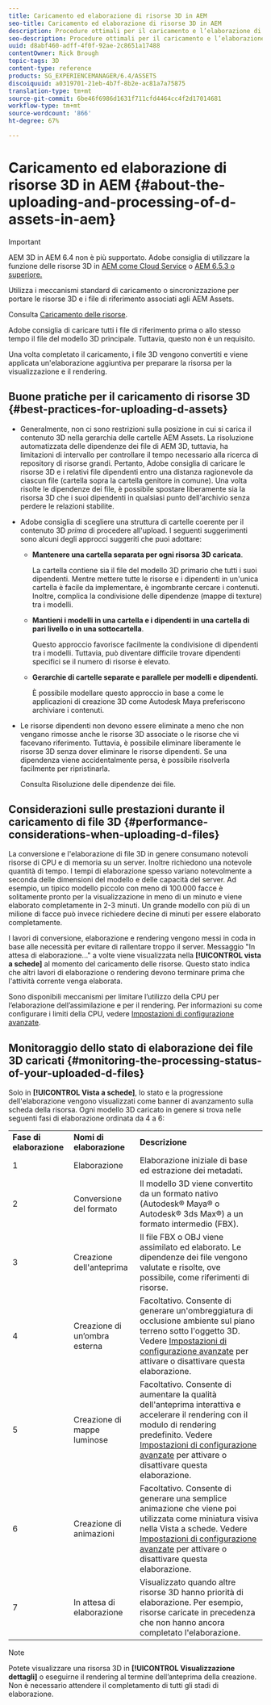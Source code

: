 ```yaml
---
title: Caricamento ed elaborazione di risorse 3D in AEM
seo-title: Caricamento ed elaborazione di risorse 3D in AEM
description: Procedure ottimali per il caricamento e l’elaborazione di risorse 3D.
seo-description: Procedure ottimali per il caricamento e l’elaborazione di risorse 3D.
uuid: d8abf460-adff-4f0f-92ae-2c8651a17488
contentOwner: Rick Brough
topic-tags: 3D
content-type: reference
products: SG_EXPERIENCEMANAGER/6.4/ASSETS
discoiquuid: a0319701-21eb-4b7f-8b2e-ac81a7a75875
translation-type: tm+mt
source-git-commit: 6be46f6986d1631f711cfd4464cc4f2d17014681
workflow-type: tm+mt
source-wordcount: '866'
ht-degree: 67%

---
```



# Caricamento ed elaborazione di risorse 3D in AEM {#about-the-uploading-and-processing-of-d-assets-in-aem}

>[!IMPORTANT]
>
>AEM 3D in AEM 6.4 non è più supportato.  Adobe consiglia di utilizzare la funzione delle risorse 3D in [AEM come Cloud Service](https://experienceleague.adobe.com/docs/experience-manager-cloud-service/assets/dynamicmedia/assets-3d.html#dynamicmedia) o [AEM 6.5.3 o superiore.](https://experienceleague.adobe.com/docs/experience-manager-65/assets/dynamic/assets-3d.html#dynamic)

Utilizza i meccanismi standard di caricamento o sincronizzazione per portare le risorse 3D e i file di riferimento associati agli AEM Assets.

Consulta [Caricamento delle risorse](managing-assets-touch-ui.md#uploading-assets).

 Adobe consiglia di caricare tutti i file di riferimento prima o allo stesso tempo il file del modello 3D principale. Tuttavia, questo non è un requisito.

Una volta completato il caricamento, i file 3D vengono convertiti e viene applicata un&#39;elaborazione aggiuntiva per preparare la risorsa per la visualizzazione e il rendering.

## Buone pratiche per il caricamento di risorse 3D {#best-practices-for-uploading-d-assets}

* Generalmente, non ci sono restrizioni sulla posizione in cui si carica il contenuto 3D nella gerarchia delle cartelle AEM Assets. La risoluzione automatizzata delle dipendenze dei file di AEM 3D, tuttavia, ha limitazioni di intervallo per controllare il tempo necessario alla ricerca di repository di risorse grandi. Pertanto, Adobe consiglia di caricare le risorse 3D e i relativi file dipendenti entro una distanza ragionevole da ciascun file (cartella sopra la cartella genitore in comune). Una volta risolte le dipendenze dei file, è possibile spostare liberamente sia la risorsa 3D che i suoi dipendenti in qualsiasi punto dell&#39;archivio senza perdere le relazioni stabilite.
* Adobe consiglia di scegliere una struttura di cartelle coerente per il contenuto 3D *prima* di procedere all&#39;upload. I seguenti suggerimenti sono alcuni degli approcci suggeriti che puoi adottare:

   * **Mantenere una cartella separata per ogni risorsa 3D caricata**.

      La cartella contiene sia il file del modello 3D primario che tutti i suoi dipendenti. Mentre mettere tutte le risorse e i dipendenti in un&#39;unica cartella è facile da implementare, è ingombrante cercare i contenuti. Inoltre, complica la condivisione delle dipendenze (mappe di texture) tra i modelli.

   * **Mantieni i modelli in una cartella e i dipendenti in una cartella di pari livello o in una sottocartella**.

      Questo approccio favorisce facilmente la condivisione di dipendenti tra i modelli. Tuttavia, può diventare difficile trovare dipendenti specifici se il numero di risorse è elevato.

   * **Gerarchie di cartelle separate e parallele per modelli e dipendenti.**

      È possibile modellare questo approccio in base a come le applicazioni di creazione 3D come Autodesk Maya preferiscono archiviare i contenuti.

* Le risorse dipendenti non devono essere eliminate a meno che non vengano rimosse anche le risorse 3D associate o le risorse che vi facevano riferimento. Tuttavia, è possibile eliminare liberamente le risorse 3D senza dover eliminare le risorse dipendenti. Se una dipendenza viene accidentalmente persa, è possibile risolverla facilmente per ripristinarla.

   Consulta Risoluzione delle dipendenze dei file.

## Considerazioni sulle prestazioni durante il caricamento di file 3D {#performance-considerations-when-uploading-d-files}

La conversione e l&#39;elaborazione di file 3D in genere consumano notevoli risorse di CPU e di memoria su un server. Inoltre richiedono una notevole quantità di tempo. I tempi di elaborazione spesso variano notevolmente a seconda delle dimensioni del modello e delle capacità del server. Ad esempio, un tipico modello piccolo con meno di 100.000 facce è solitamente pronto per la visualizzazione in meno di un minuto e viene elaborato completamente in 2-3 minuti. Un grande modello con più di un milione di facce può invece richiedere decine di minuti per essere elaborato completamente.

I lavori di conversione, elaborazione e rendering vengono messi in coda in base alle necessità per evitare di rallentare troppo il server. Messaggio &quot;In attesa di elaborazione...&quot; a volte viene visualizzata nella **[!UICONTROL vista a schede]** al momento del caricamento delle risorse. Questo stato indica che altri lavori di elaborazione o rendering devono terminare prima che l&#39;attività corrente venga elaborata.

Sono disponibili meccanismi per limitare l’utilizzo della CPU per l’elaborazione dell’assimilazione e per il rendering. Per informazioni su come configurare i limiti della CPU, vedere [Impostazioni di configurazione avanzate](advanced-config-3d.md).

## Monitoraggio dello stato di elaborazione dei file 3D caricati {#monitoring-the-processing-status-of-your-uploaded-d-files}

Solo in **[!UICONTROL Vista a schede]**, lo stato e la progressione dell&#39;elaborazione vengono visualizzati come banner di avanzamento sulla scheda della risorsa. Ogni modello 3D caricato in genere si trova nelle seguenti fasi di elaborazione ordinata da 4 a 6:

<table> 
 <tbody> 
  <tr> 
   <td><strong>Fase di elaborazione</strong><br /> </td> 
   <td><strong>Nomi di elaborazione</strong></td> 
   <td><strong>Descrizione</strong></td> 
  </tr> 
  <tr> 
   <td>1</td> 
   <td>Elaborazione</td> 
   <td>Elaborazione iniziale di base ed estrazione dei metadati.</td> 
  </tr> 
  <tr> 
   <td>2</td> 
   <td>Conversione del formato</td> 
   <td>Il modello 3D viene convertito da un formato nativo (Autodesk® Maya® o Autodesk® 3ds Max®) a un formato intermedio (FBX).</td> 
  </tr> 
  <tr> 
   <td>3</td> 
   <td>Creazione dell'anteprima</td> 
   <td>Il file FBX o OBJ viene assimilato ed elaborato. Le dipendenze dei file vengono valutate e risolte, ove possibile, come riferimenti di risorse.</td> 
  </tr> 
  <tr> 
   <td>4</td> 
   <td>Creazione di un’ombra esterna</td> 
   <td>Facoltativo. Consente di generare un'ombreggiatura di occlusione ambiente sul piano terreno sotto l'oggetto 3D. Vedere <a href="/help/assets/advanced-config-3d.md">Impostazioni di configurazione avanzate</a> per attivare o disattivare questa elaborazione.</td> 
  </tr> 
  <tr> 
   <td>5<br /> </td> 
   <td>Creazione di mappe luminose</td> 
   <td>Facoltativo. Consente di aumentare la qualità dell'anteprima interattiva e accelerare il rendering con il modulo di rendering predefinito. Vedere <a href="/help/assets/advanced-config-3d.md">Impostazioni di configurazione avanzate</a> per attivare o disattivare questa elaborazione.</td> 
  </tr> 
  <tr> 
   <td>6<br /> </td> 
   <td>Creazione di animazioni</td> 
   <td>Facoltativo. Consente di generare una semplice animazione che viene poi utilizzata come miniatura visiva nella Vista a schede. Vedere <a href="/help/assets/advanced-config-3d.md">Impostazioni di configurazione avanzate</a> per attivare o disattivare questa elaborazione.</td> 
  </tr> 
  <tr> 
   <td>7<br /> </td> 
   <td>In attesa di elaborazione</td> 
   <td>Visualizzato quando altre risorse 3D hanno priorità di elaborazione. Per esempio, risorse caricate in precedenza che non hanno ancora completato l'elaborazione.</td> 
  </tr> 
 </tbody> 
</table>

>[!NOTE]
>
>Potete visualizzare una risorsa 3D in **[!UICONTROL Visualizzazione dettagli]** o eseguirne il rendering al termine dell’anteprima della creazione. Non è necessario attendere il completamento di tutti gli stadi di elaborazione.

